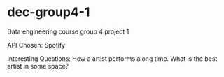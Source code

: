 # dec-group4-1
Data engineering course group 4 project 1

API Chosen: Spotify

Interesting Questions:
How a artist performs along time.
What is the best artist in some space?
